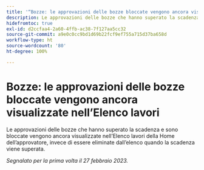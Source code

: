```yaml
---
title: '“Bozze: le approvazioni delle bozze bloccate vengono ancora visualizzate nell’Elenco lavori”'
description: Le approvazioni delle bozze che hanno superato la scadenza e sono bloccate vengono ancora visualizzate nell’Elenco lavori della Home dell’approvatore, invece di essere eliminate dall’elenco quando la scadenza viene superata.
hidefromtoc: true
exl-id: d2ccfaa4-2a60-4ffb-ac38-7f127aa5cc32
source-git-commit: a9e0c0cc9bd1d69b22fcf9ef755a715d37ba658d
workflow-type: ht
source-wordcount: '80'
ht-degree: 100%

---
```


# Bozze: le approvazioni delle bozze bloccate vengono ancora visualizzate nell’Elenco lavori

<!--This issue is on the WF and WFP TOC-->

Le approvazioni delle bozze che hanno superato la scadenza e sono bloccate vengono ancora visualizzate nell’Elenco lavori della Home dell’approvatore, invece di essere eliminate dall’elenco quando la scadenza viene superata.

_Segnalato per la prima volta il 27 febbraio 2023._
